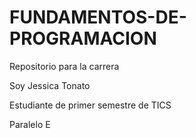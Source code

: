 # FUNDAMENTOS-DE-PROGRAMACION
Repositorio para la carrera

Soy Jessica Tonato

Estudiante de primer semestre de TICS

Paralelo E

